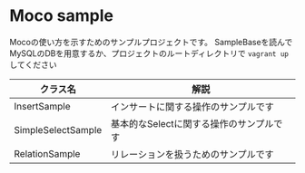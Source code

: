 # Moco sample
Mocoの使い方を示すためのサンプルプロジェクトです。
SampleBaseを読んでMySQLのDBを用意するか、プロジェクトのルートディレクトリで `vagrant up` してください

|クラス名|解説|
|--|--|
|InsertSample|インサートに関する操作のサンプルです|
|SimpleSelectSample|基本的なSelectに関する操作のサンプルです|
|RelationSample|リレーションを扱うためのサンプルです|
